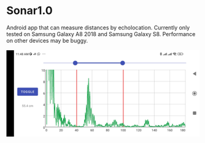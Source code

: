 # Sonar1.0
Android app that can measure distances by echolocation.
Currently only tested on Samsung Galaxy A8 2018 and Samsung Galaxy S8.
Performance on other devices may be buggy.
<br/>
<br/>
![plot](./demo.jpg)
